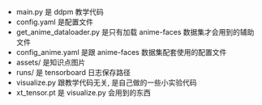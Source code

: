 - main.py 是 ddpm 教学代码
- config.yaml 是配置文件
- get_anime_dataloader.py 是只有加载 anime-faces 数据集才会用到的辅助文件
- config_anime.yaml 是跟 anime-faces 数据集配套使用的配置文件
- assets/ 是知识点图片
- runs/ 是 tensorboard 日志保存路径
- visualize.py 跟教学代码无关, 是自己做的一些小实验代码
- xt_tensor.pt 是 visualize.py 会用到的东西
